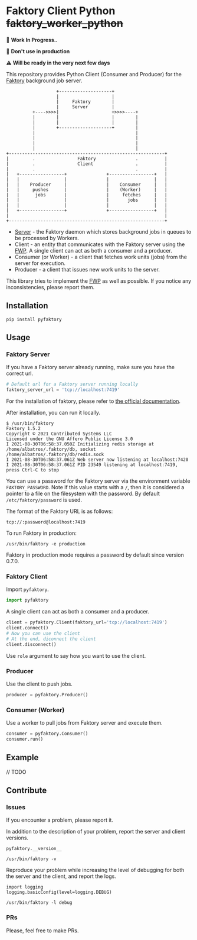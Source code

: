 # Faktory Client Python ~~faktory_worker_python~~

🚧 **Work In Progress..**

🔴 **Don't use in production**

⚠️ **Will be ready in the very next few days**

This repository provides Python Client (Consumer and Producer) for the [Faktory](https://github.com/contribsys/faktory/) background job server.

```
                   +--------------------+
                   |                    |
                   |     Faktory        |
                   |     Server         |
          +---->>>>|                    +>>>>----+
          |        |                    |        |
          |        |                    |        |
          |        +--------------------+        |
          |                                      |
          |                                      |
          |                                      |
          |                                      |
+-----------------------------------------------------------+     
|         .                Faktory               .          |            
|         .                Client                .          |  
|         .                                      .          |          
|   +-----------------+               +-----------------+   |
|   |                 |               |                 |   |
|   |    Producer     |               |    Consumer     |   |
|   |     pushes      |               |    (Worker)     |   |
|   |      jobs       |               |     fetches     |   |
|   |                 |               |       jobs      |   |
|   |                 |               |                 |   |
|   +-----------------+               +-----------------+   |          
|                                                           |            
+-----------------------------------------------------------+            
```

- [Server](https://github.com/contribsys/faktory/) - the Faktory daemon which stores background jobs in queues to be processed by Workers.
- Client - an entity that communicates with the Faktory server using the [FWP](https://github.com/contribsys/faktory/blob/master/docs/protocol-specification.md). A single client can act as both a consumer and a producer.
- Consumer (or Worker) - a client that fetches work units (jobs) from the server for execution. 
- Producer - a client that issues new work units to the server. 

This library tries to implement the [FWP](https://github.com/contribsys/faktory/blob/master/docs/protocol-specification.md) as well as possible. If you notice any inconsistencies, please report them.

## Installation

```
pip install pyfaktory
```

## Usage

### Faktory Server

If you have a Faktory server already running, make sure you have the correct url.

```python
# Default url for a Faktory server running locally
faktory_server_url = 'tcp://localhost:7419'
```

For the installation of faktory, please refer to [the official documentation](https://github.com/contribsys/faktory/wiki/Installation).

After installation, you can run it locally.

```console
$ /usr/bin/faktory 
Faktory 1.5.2
Copyright © 2021 Contributed Systems LLC
Licensed under the GNU Affero Public License 3.0
I 2021-08-30T06:58:37.050Z Initializing redis storage at /home/albatros/.faktory/db, socket /home/albatros/.faktory/db/redis.sock
I 2021-08-30T06:58:37.061Z Web server now listening at localhost:7420
I 2021-08-30T06:58:37.061Z PID 23549 listening at localhost:7419, press Ctrl-C to stop
```

You can use a password for the Faktory server via the environment variable `FAKTORY_PASSWORD`. Note if this value starts with a `/`, then it is considered a pointer to a file on the filesystem with the password. By default `/etc/faktory/password` is used.

The format of the Faktory URL is as follows:
```
tcp://:password@localhost:7419
```

To run Faktory in production:
```
/usr/bin/faktory -e production
```

Faktory in production mode requires a password by default since version 0.7.0.

### Faktory Client

Import `pyfaktory`.

```python
import pyfaktory
```

A single client can act as both a consumer and a producer.

```python
client = pyfaktory.Client(faktory_url='tcp://localhost:7419')
client.connect()
# Now you can use the client
# At the end, diconnect the client
client.disconnect()
```

Use `role` argument to say how you want to use the client.

### Producer

Use the client to push jobs.

```python
producer = pyfaktory.Producer()
```

### Consumer (Worker)

Use a worker to pull jobs from Faktory server and execute them.

```python
consumer = pyfaktory.Consumer()
consumer.run()
```

## Example

// TODO

## Contribute

### Issues

If you encounter a problem, please report it.

In addition to the description of your problem, report the server and client 
versions.

```
pyfaktory.__version__ 
```
```
/usr/bin/faktory -v
```

Reproduce your problem while increasing the level of debugging for both the 
server and the client, and report the logs.
```
import logging
logging.basicConfig(level=logging.DEBUG)
```
```
/usr/bin/faktory -l debug
```

### PRs

Please, feel free to make PRs.
